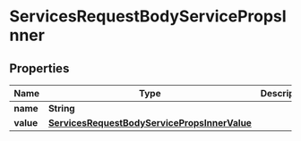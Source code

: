 

# ServicesRequestBodyServicePropsInner


## Properties

| Name | Type | Description | Notes |
|------------ | ------------- | ------------- | -------------|
|**name** | **String** |  |  [optional] |
|**value** | [**ServicesRequestBodyServicePropsInnerValue**](ServicesRequestBodyServicePropsInnerValue.md) |  |  [optional] |



